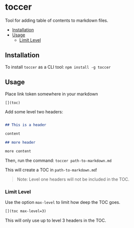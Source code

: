 # toccer

Tool for adding table of contents to markdown files.

[](toc)

*   [Installation](#installation)
*   [Usage](#usage)
    *   [Limit Level](#limit-level)

## Installation

To install `toccer` as a CLI tool: `npm install -g toccer`

## Usage

Place link token somewhere in your markdown

```markdown
[](toc)
```

Add some level two headers:

```markdown

## This is a header

content

## more header

more content
```

Then, run the command: `toccer path-to-markdown.md`

This will create a TOC in `path-to-markdown.md`!

> Note: Level one headers will not be included in the TOC.

### Limit Level

Use the option `max-level` to limit how deep the TOC goes.

```markdown
[](toc max-level=3)
```

This will only use up to level 3 headers in the TOC.
